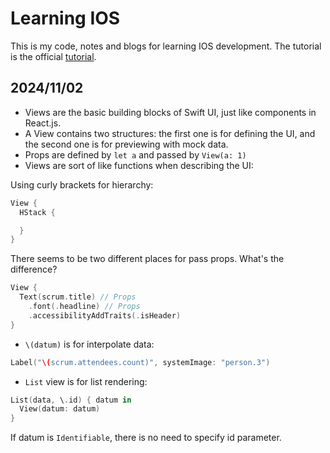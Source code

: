 # Learning IOS

This is my code, notes and blogs for learning IOS development. The tutorial is the official [tutorial](https://developer.apple.com/tutorials/app-dev-training/getting-started-with-scrumdinger).

## 2024/11/02

- Views are the basic building blocks of Swift UI, just like components in React.js.
- A View contains two structures: the first one is for defining the UI, and the second one is for previewing with mock data.
- Props are defined by `let a` and passed by `View(a: 1)`
- Views are sort of like functions when describing the UI:

Using curly brackets for hierarchy:

```swift
View {
  HStack {

  }
}
```

There seems to be two different places for pass props. What's the difference?

```swift
View {
  Text(scrum.title) // Props
    .font(.headline) // Props
    .accessibilityAddTraits(.isHeader)
}
```

- `\(datum)` is for interpolate data:

```swift
Label("\(scrum.attendees.count)", systemImage: "person.3")
```

- `List` view is for list rendering:

```swift
List(data, \.id) { datum in
  View(datum: datum)
}
```

If datum is `Identifiable`, there is no need to specify id parameter.
